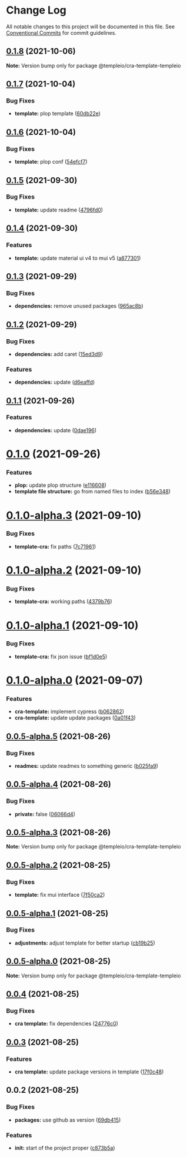 # Change Log

All notable changes to this project will be documented in this file.
See [Conventional Commits](https://conventionalcommits.org) for commit guidelines.

## [0.1.8](https://github.com/andrei9669/templeio/compare/@templeio/cra-template-templeio@0.1.7...@templeio/cra-template-templeio@0.1.8) (2021-10-06)

**Note:** Version bump only for package @templeio/cra-template-templeio





## [0.1.7](https://github.com/andrei9669/templeio/compare/@templeio/cra-template-templeio@0.1.6...@templeio/cra-template-templeio@0.1.7) (2021-10-04)


### Bug Fixes

* **template:** plop template ([60db22e](https://github.com/andrei9669/templeio/commit/60db22eb51335e7b29a32d0d60122809009187ee))





## [0.1.6](https://github.com/andrei9669/templeio/compare/@templeio/cra-template-templeio@0.1.5...@templeio/cra-template-templeio@0.1.6) (2021-10-04)


### Bug Fixes

* **template:** plop conf ([54efcf7](https://github.com/andrei9669/templeio/commit/54efcf76a9dc1e4f9d829569626395333357d36f))





## [0.1.5](https://github.com/andrei9669/templeio/compare/@templeio/cra-template-templeio@0.1.4...@templeio/cra-template-templeio@0.1.5) (2021-09-30)


### Bug Fixes

* **template:** update readme ([4796fd0](https://github.com/andrei9669/templeio/commit/4796fd0fe053fe4ae6704b7d973db497a8dfeb30))





## [0.1.4](https://github.com/andrei9669/templeio/compare/@templeio/cra-template-templeio@0.1.3...@templeio/cra-template-templeio@0.1.4) (2021-09-30)


### Features

* **template:** update material ui v4 to mui v5 ([a877301](https://github.com/andrei9669/templeio/commit/a8773012426a3906de51603b79688e6b85899c33))





## [0.1.3](https://github.com/andrei9669/templeio/compare/@templeio/cra-template-templeio@0.1.2...@templeio/cra-template-templeio@0.1.3) (2021-09-29)


### Bug Fixes

* **dependencies:** remove unused packages ([965ac8b](https://github.com/andrei9669/templeio/commit/965ac8b10bcdd5545a78c0698dbe7372097e1521))





## [0.1.2](https://github.com/andrei9669/templeio/compare/@templeio/cra-template-templeio@0.1.1...@templeio/cra-template-templeio@0.1.2) (2021-09-29)


### Bug Fixes

* **dependencies:** add caret ([15ed3d9](https://github.com/andrei9669/templeio/commit/15ed3d93376e942c14aaec6e1de2fa7c6daa6de1))


### Features

* **dependencies:** update ([d6eaffd](https://github.com/andrei9669/templeio/commit/d6eaffd1d12347a90bbc1677246cd3dad9fa137f))





## [0.1.1](https://github.com/andrei9669/templeio/compare/@templeio/cra-template-templeio@0.1.0...@templeio/cra-template-templeio@0.1.1) (2021-09-26)


### Features

* **dependencies:** update ([0dae196](https://github.com/andrei9669/templeio/commit/0dae196aecd87b4caa68bf51ff283d4d8fe698ae))





# [0.1.0](https://github.com/andrei9669/templeio/compare/@templeio/cra-template-templeio@0.1.0-alpha.3...@templeio/cra-template-templeio@0.1.0) (2021-09-26)


### Features

* **plop:** update plop structure ([e116608](https://github.com/andrei9669/templeio/commit/e11660888ce0588ea3b2148825e0579d5e0ecaf6))
* **template file structure:** go from named files to index ([b56e348](https://github.com/andrei9669/templeio/commit/b56e3485d4eb1577c319a2e585da948782b26ba5))





# [0.1.0-alpha.3](https://github.com/andrei9669/templeio/compare/@templeio/cra-template-templeio@0.1.0-alpha.2...@templeio/cra-template-templeio@0.1.0-alpha.3) (2021-09-10)


### Bug Fixes

* **template-cra:** fix paths ([7c71961](https://github.com/andrei9669/templeio/commit/7c71961ec839464459c8769e51f63f7cda40c78e))





# [0.1.0-alpha.2](https://github.com/andrei9669/templeio/compare/@templeio/cra-template-templeio@0.1.0-alpha.1...@templeio/cra-template-templeio@0.1.0-alpha.2) (2021-09-10)


### Bug Fixes

* **template-cra:** working paths ([4379b76](https://github.com/andrei9669/templeio/commit/4379b76cbde29dbf3899d206b4b08f05106aef90))





# [0.1.0-alpha.1](https://github.com/andrei9669/templeio/compare/@templeio/cra-template-templeio@0.1.0-alpha.0...@templeio/cra-template-templeio@0.1.0-alpha.1) (2021-09-10)


### Bug Fixes

* **template-cra:** fix json issue ([bf1d0e5](https://github.com/andrei9669/templeio/commit/bf1d0e552f7bf5036a03876906bf44e70c898aee))





# [0.1.0-alpha.0](https://github.com/andrei9669/templeio/compare/@templeio/cra-template-templeio@0.0.5-alpha.5...@templeio/cra-template-templeio@0.1.0-alpha.0) (2021-09-07)


### Features

* **cra-template:** implement cypress ([b062862](https://github.com/andrei9669/templeio/commit/b062862cdc771880522f3e64a69ed769a3a92d4a))
* **cra-template:** update update packages ([0a01f43](https://github.com/andrei9669/templeio/commit/0a01f4353c97bfe733eae09eaa8abb54ed82b28f))





## [0.0.5-alpha.5](https://github.com/andrei9669/templeio/compare/@templeio/cra-template-templeio@0.0.5-alpha.4...@templeio/cra-template-templeio@0.0.5-alpha.5) (2021-08-26)


### Bug Fixes

* **readmes:** update readmes to something generic ([b025fa9](https://github.com/andrei9669/templeio/commit/b025fa93d1e3e32b20cdb9206e874f342d3dd8c9))





## [0.0.5-alpha.4](https://github.com/andrei9669/temple/compare/@templeio/cra-template-templeio@0.0.5-alpha.3...@templeio/cra-template-templeio@0.0.5-alpha.4) (2021-08-26)


### Bug Fixes

* **private:** false ([06066d4](https://github.com/andrei9669/temple/commit/06066d4961fac6f5c089a19563f0d8c6af472edb))





## [0.0.5-alpha.3](https://github.com/andrei9669/temple/compare/@templeio/cra-template-templeio@0.0.5-alpha.2...@templeio/cra-template-templeio@0.0.5-alpha.3) (2021-08-26)

**Note:** Version bump only for package @templeio/cra-template-templeio





## [0.0.5-alpha.2](https://github.com/andrei9669/temple/compare/@templeio/cra-template-templeio@0.0.5-alpha.1...@templeio/cra-template-templeio@0.0.5-alpha.2) (2021-08-25)


### Bug Fixes

* **template:** fix mui interface ([7f50ca2](https://github.com/andrei9669/temple/commit/7f50ca2843123b210ae3961c676b872c9d5b0606))





## [0.0.5-alpha.1](https://github.com/andrei9669/temple/compare/@templeio/cra-template-templeio@0.0.5-alpha.0...@templeio/cra-template-templeio@0.0.5-alpha.1) (2021-08-25)


### Bug Fixes

* **adjustments:** adjust template for better startup ([cb19b25](https://github.com/andrei9669/temple/commit/cb19b253b11f9fc1536de5989e78f96520efcc66))





## [0.0.5-alpha.0](https://github.com/andrei9669/temple/compare/@templeio/cra-template-templeio@0.0.4...@templeio/cra-template-templeio@0.0.5-alpha.0) (2021-08-25)

**Note:** Version bump only for package @templeio/cra-template-templeio





## [0.0.4](https://github.com/andrei9669/temple/compare/@templeio/cra-template-templeio@0.0.3...@templeio/cra-template-templeio@0.0.4) (2021-08-25)


### Bug Fixes

* **cra template:** fix dependencies ([24776c0](https://github.com/andrei9669/temple/commit/24776c07901174365e4b346cc7d1689de261b26d))





## [0.0.3](https://github.com/andrei9669/temple/compare/@templeio/cra-template-templeio@0.0.2...@templeio/cra-template-templeio@0.0.3) (2021-08-25)


### Features

* **cra template:** update package versions in template ([17f0c48](https://github.com/andrei9669/temple/commit/17f0c480e1b89add1c5ac81e6f38c78588d5265f))





## 0.0.2 (2021-08-25)


### Bug Fixes

* **packages:** use github as version ([69db415](https://github.com/andrei9669/temple/commit/69db4150c309335450c6e76f65ff3c4772efaeda))


### Features

* **init:** start of the project proper ([c873b5a](https://github.com/andrei9669/temple/commit/c873b5a22d0bd0d30fb01c492cd3c0bf8c1cd3e3))

